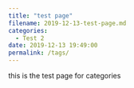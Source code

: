 ```yaml
---
title: "test page"
filename: 2019-12-13-test-page.md
categories:
  - Test 2
date: 2019-12-13 19:49:00
permalink: /tags/
---
```

 
this is the test page for categories

<A HREF="{{ site.url }}{{ site.baseurl }}/assets/html/hello.html">
